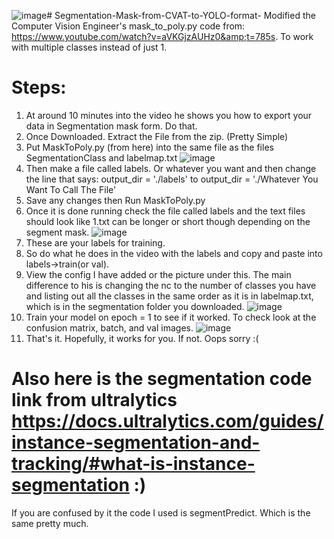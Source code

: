 ![image](https://github.com/jmonl1/Segmentation-Mask-from-CVAT-to-YOLO-format-/assets/47769476/1320bc26-7199-4321-b1a1-75a93f18546a)# Segmentation-Mask-from-CVAT-to-YOLO-format-
Modified the Computer Vision Engineer's mask_to_poly.py code from: https://www.youtube.com/watch?v=aVKGjzAUHz0&amp;t=785s. To work with multiple classes instead of just 1. 

# Steps:
1. At around 10 minutes into the video he shows you how to export your data in Segmentation mask form. Do that.
2. Once Downloaded. Extract the File from the zip. (Pretty Simple)
3. Put MaskToPoly.py (from here) into the same file as the files SegmentationClass and labelmap.txt
![image](https://github.com/jmonl1/Segmentation-Mask-from-CVAT-to-YOLO-format-/assets/47769476/3dbdb2d7-9757-44de-8182-2094c1f457f2)
4. Then make a file called labels. Or whatever you want and then change the line that says: output_dir = './labels' to output_dir = './Whatever You Want To Call The File'
5. Save any changes then Run MaskToPoly.py
6. Once it is done running check the file called labels and the text files should look like 1.txt can be longer or short though depending on the segment mask. 
![image](https://github.com/jmonl1/Segmentation-Mask-from-CVAT-to-YOLO-format-/assets/47769476/38e4bd25-109a-4e48-975c-678b4cc0d579)
7. These are your labels for training.
8. So do what he does in the video with the labels and copy and paste into labels->train(or val).
9. View the config I have added or the picture under this. The main difference to his is changing the nc to the number of classes you have and listing out all the classes in the same order as it is in labelmap.txt, which is in the segmentation folder you downloaded.
![image](https://github.com/jmonl1/Segmentation-Mask-from-CVAT-to-YOLO-format-/assets/47769476/35cd8425-b5a5-4f82-bcde-06b61fc9b1e3)
11. Train your model on epoch = 1 to see if it worked. To check look at the confusion matrix, batch, and val images.
![image](https://github.com/jmonl1/Segmentation-Mask-from-CVAT-to-YOLO-format-/assets/47769476/1373edc3-727f-4c00-96b5-a4f879c691c3)
12. That's it. Hopefully, it works for you. If not. Oops sorry :(

# Also here is the segmentation code link from ultralytics https://docs.ultralytics.com/guides/instance-segmentation-and-tracking/#what-is-instance-segmentation :)
If you are confused by it the code I used is segmentPredict. Which is the same pretty much. 
